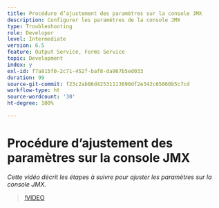 ```yaml
---
title: Procédure d’ajustement des paramètres sur la console JMX
description: Configurer les paramètres de la console JMX
type: Troubleshooting
role: Developer
level: Intermediate
version: 6.5
feature: Output Service, Forms Service
topic: Development
index: y
exl-id: f7a815f0-2c71-452f-baf8-da967b5ed033
duration: 99
source-git-commit: f23c2ab86d42531113690df2e342c65060b5c7cd
workflow-type: ht
source-wordcount: '30'
ht-degree: 100%

---
```



# Procédure d’ajustement des paramètres sur la console JMX

*Cette vidéo décrit les étapes à suivre pour ajuster les paramètres sur la console JMX.*

>[!VIDEO](https://video.tv.adobe.com/v/335554?quality=12&learn=on)
